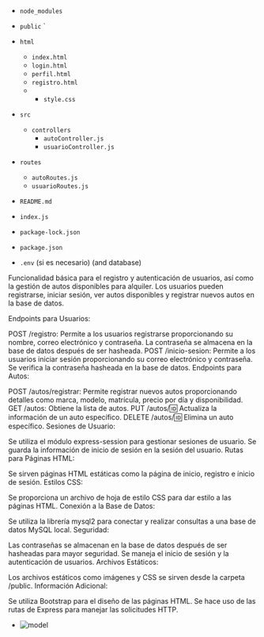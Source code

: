 

- `node_modules`
- `public`
  `
    
- `html`
  - `index.html`
  - `login.html`
  - `perfil.html`
  - `registro.html`
  - - `style.css`
- `src`
  - `controllers`
    - `autoController.js`
    - `usuarioController.js`
- `routes`
  - `autoRoutes.js`
  - `usuarioRoutes.js`
- `README.md`
- `index.js`
- `package-lock.json`
- `package.json`
- `.env` (si es necesario)
  (and database)

Funcionalidad básica para el registro y autenticación de usuarios, así como la gestión de autos disponibles para alquiler. 
Los usuarios pueden registrarse, iniciar sesión, ver autos disponibles y registrar nuevos autos en la base de datos.

Endpoints para Usuarios:

POST /registro: Permite a los usuarios registrarse proporcionando su nombre, correo electrónico y contraseña. La contraseña se almacena en la base de datos después de ser hasheada.
POST /inicio-sesion: Permite a los usuarios iniciar sesión proporcionando su correo electrónico y contraseña. Se verifica la contraseña hasheada en la base de datos.
Endpoints para Autos:

POST /autos/registrar: Permite registrar nuevos autos proporcionando detalles como marca, modelo, matrícula, precio por día y disponibilidad.
GET /autos: Obtiene la lista de autos.
PUT /autos/:id: Actualiza la información de un auto específico.
DELETE /autos/:id: Elimina un auto específico.
Sesiones de Usuario:

Se utiliza el módulo express-session para gestionar sesiones de usuario. Se guarda la información de inicio de sesión en la sesión del usuario.
Rutas para Páginas HTML:

Se sirven páginas HTML estáticas como la página de inicio, registro e inicio de sesión.
Estilos CSS:

Se proporciona un archivo de hoja de estilo CSS para dar estilo a las páginas HTML.
Conexión a la Base de Datos:

Se utiliza la librería mysql2 para conectar y realizar consultas a una base de datos MySQL local.
Seguridad:

Las contraseñas se almacenan en la base de datos después de ser hasheadas para mayor seguridad.
Se maneja el inicio de sesión y la autenticación de usuarios.
Archivos Estáticos:

Los archivos estáticos como imágenes y CSS se sirven desde la carpeta /public.
Información Adicional:

Se utiliza Bootstrap para el diseño de las páginas HTML.
Se hace uso de las rutas de Express para manejar las solicitudes HTTP.


 
  - ![model](https://github.com/binbashz/NEW-API-CAR-USER/assets/124454895/24696462-9c03-4490-b0ff-a63b3448eb05)
